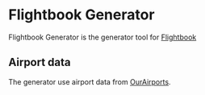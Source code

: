 # Flightbook Generator

Flightbook Generator is the generator tool for [Flightbook](https://github.com/thomfre/flightbook)

## Airport data

The generator use airport data from [OurAirports](https://ourairports.com/data/).
